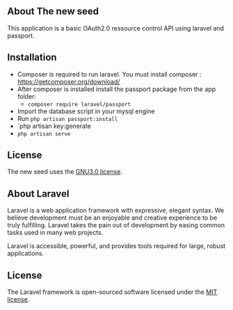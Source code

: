 <p align="center">

## About The new seed

 This application is a basic OAuth2.0 ressource control API using laravel and passport.
 
## Installation

  - Composer is required to run laravel. You must install composer : https://getcomposer.org/download/
  - After composer is installed install the passport package from the app folder:
    - `composer require laravel/passport`
 - Import the database script in your mysql engine
 - Run `php artisan passport:install`
 - `php artisan key:generate
 - `php artisan serve`


## License

The new seed uses the  [GNU3.0 license](https://www.gnu.org/licenses/gpl-3.0.html).
 
## About Laravel

Laravel is a web application framework with expressive, elegant syntax. We believe development must be an enjoyable and creative experience to be truly fulfilling. Laravel takes the pain out of development by easing common tasks used in many web projects.


Laravel is accessible, powerful, and provides tools required for large, robust applications.

## License

The Laravel framework is open-sourced software licensed under the [MIT license](https://opensource.org/licenses/MIT).


